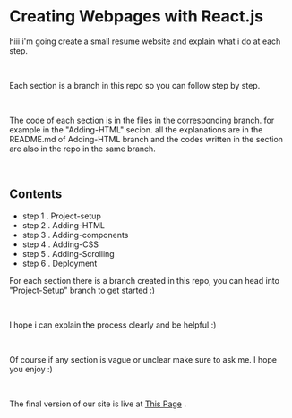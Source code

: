 # Creating Webpages with React.js

hiii i'm going create a small resume website and explain what i do at each step.

<br />

Each section is a branch in this repo so you can follow step by step.


<br />

The code of each section is in the files in the corresponding branch. for example in the "Adding-HTML" secion. all the explanations are in the README.md of Adding-HTML branch and the codes written in the section are also in the repo in the same branch.


<br />

## Contents

* step 1 . Project-setup
* step 2 . Adding-HTML
* step 3 . Adding-components
* step 4 . Adding-CSS
* step 5 . Adding-Scrolling
* step 6 . Deployment

For each section there is a branch created in this repo, you can head into "Project-Setup" branch to get started :)

<br />

I hope i can explain the process clearly and be helpful :)

<br />

Of course if any section is vague or unclear make sure to ask me. I hope you enjoy :)

<br />

The final version of our site is live at [This Page](https://panahiparham.github.io/react-tutorial/) .

<br />